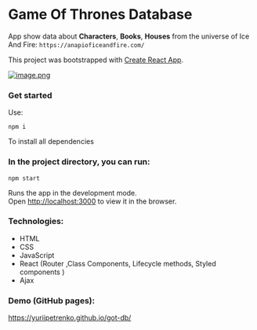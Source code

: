 # Game Of Thrones Database

App show data about **Characters**, **Books**, **Houses** from the universe of Ice And Fire: `https://anapioficeandfire.com/`

This project was bootstrapped with [Create React App](https://github.com/facebook/create-react-app).

[![image.png](https://i.postimg.cc/wv5B1mTv/image.png)](https://postimg.cc/2b6YJ3WR)

### Get started
Use:

```
npm i
```

To install all dependencies

### In the project directory, you can run:

```
npm start
```
Runs the app in the development mode.<br>
Open [http://localhost:3000](http://localhost:3000) to view it in the browser.

### Technologies:

- HTML
- CSS
- JavaScript
- React (Router ,Class Components, Lifecycle methods, Styled components )
- Ajax

### Demo (GitHub pages):

https://yuriipetrenko.github.io/got-db/
